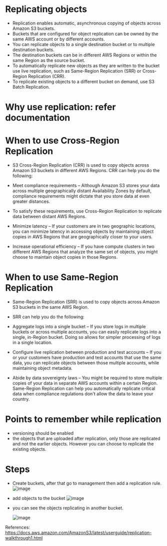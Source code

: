 # Replicating objects
- Replication enables automatic, asynchronous copying of objects across Amazon S3 buckets. 
- Buckets that are configured for object replication can be owned by the same AWS account or by different accounts.
- You can replicate objects to a single destination bucket or to multiple destination buckets. 
- The destination buckets can be in different AWS Regions or within the same Region as the source bucket.
- To automatically replicate new objects as they are written to the bucket use live replication, such as Same-Region Replication (SRR) or Cross-Region Replication (CRR).
- To replicate existing objects to a different bucket on demand, use S3 Batch Replication.

# Why use replication: refer documentation

# When to use Cross-Region Replication

- S3 Cross-Region Replication (CRR) is used to copy objects across Amazon S3 buckets in different AWS Regions. CRR can help you do the following:

- Meet compliance requirements – Although Amazon S3 stores your data across multiple geographically distant Availability Zones by default, compliance requirements might dictate that you store data at even greater distances.
-  To satisfy these requirements, use Cross-Region Replication to replicate data between distant AWS Regions.

- Minimize latency – If your customers are in two geographic locations, you can minimize latency in accessing objects by maintaining object copies in AWS Regions that are geographically closer to your users.

- Increase operational efficiency – If you have compute clusters in two different AWS Regions that analyze the same set of objects, you might choose to maintain object copies in those Regions.


# When to use Same-Region Replication
- Same-Region Replication (SRR) is used to copy objects across Amazon S3 buckets in the same AWS Region. 
- SRR can help you do the following:

- Aggregate logs into a single bucket – If you store logs in multiple buckets or across multiple accounts, you can easily replicate logs into a single, in-Region bucket.
Doing so allows for simpler processing of logs in a single location.

- Configure live replication between production and test accounts – If you or your customers have production and test accounts that use the same data, you can replicate objects between those multiple accounts, while maintaining object metadata.

- Abide by data sovereignty laws – You might be required to store multiple copies of your data in separate AWS accounts within a certain Region. Same-Region Replication can help you automatically replicate critical data when compliance regulations don't allow the data to leave your country.


# Points to remember while replication
- versioning should be enabled
- the objects that are uploaded after replication, only those are replicated and not the earlier objects. However you can choose to replicate the existing objects.

# Steps
- Create buckets, after that go to management then add a replication rule.
  ![image](https://user-images.githubusercontent.com/85761276/200109496-db852901-7999-4b1c-806e-271e9bbc7767.png)

- add objects to the bucket
  ![image](https://user-images.githubusercontent.com/85761276/200109546-753a7410-d07f-4844-9927-d91d101f5b73.png)
 
- you can see the objects replicating in another bucket.

  ![image](https://user-images.githubusercontent.com/85761276/200109587-d68df276-2489-4592-aada-575fdf72564e.png)


References: https://docs.aws.amazon.com/AmazonS3/latest/userguide/replication-walkthrough1.html


